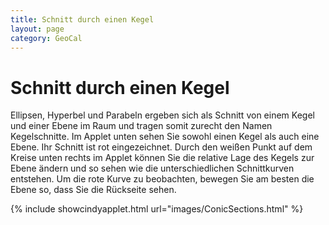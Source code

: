```yaml
---
title: Schnitt durch einen Kegel
layout: page
category: GeoCal
---
```


# Schnitt durch einen Kegel
Ellipsen, Hyperbel und Parabeln ergeben sich als Schnitt von einem Kegel und einer Ebene im Raum und tragen somit zurecht den Namen Kegelschnitte. Im Applet unten sehen Sie sowohl einen Kegel als auch eine Ebene. Ihr Schnitt ist rot eingezeichnet. Durch den weißen Punkt auf dem Kreise unten rechts im Applet können Sie die relative Lage des Kegels zur Ebene ändern und so sehen wie die unterschiedlichen Schnittkurven entstehen. Um die rote Kurve zu beobachten, bewegen Sie am besten die Ebene so, dass Sie die Rückseite sehen.

{% include showcindyapplet.html url="images/ConicSections.html" %}

